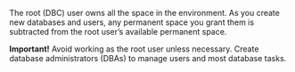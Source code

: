 The root (DBC) user owns all the space in the environment. As you create new databases and users, any permanent space you grant them is subtracted from the root user’s available permanent space.

**Important!** Avoid working as the root user unless necessary. Create database administrators (DBAs) to manage users and most database tasks.

